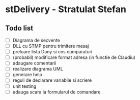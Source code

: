 # stDelivery - Stratulat Stefan
## Todo list
* [ ] Diagrama de secvente
* [ ] DLL cu STMP pentru trimitere mesaj
* [ ] preluare lista Dany si cos cumparaturi
* [ ] (probabil) modificare format adresa (in functie de Claudiu)
* [ ] adaugare comentarii
* [ ] realizare diagrama UML
* [ ] generare help
* [ ] reguli de declarare variabile si scriere
* [ ] unit testing
* [ ] adauga scara la formularul de comandare
